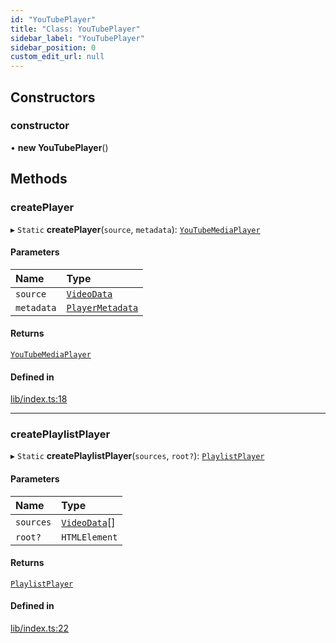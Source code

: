 ```yaml
---
id: "YouTubePlayer"
title: "Class: YouTubePlayer"
sidebar_label: "YouTubePlayer"
sidebar_position: 0
custom_edit_url: null
---
```


## Constructors

### constructor

• **new YouTubePlayer**()

## Methods

### createPlayer

▸ `Static` **createPlayer**(`source`, `metadata`): [`YouTubeMediaPlayer`](YouTubeMediaPlayer.md)

#### Parameters

| Name | Type |
| :------ | :------ |
| `source` | [`VideoData`](../interfaces/VideoData.md) |
| `metadata` | [`PlayerMetadata`](../interfaces/PlayerMetadata.md) |

#### Returns

[`YouTubeMediaPlayer`](YouTubeMediaPlayer.md)

#### Defined in

[lib/index.ts:18](https://github.com/RedstoneWizard08/YouTubePlayer/blob/f74ca40/lib/index.ts#L18)

___

### createPlaylistPlayer

▸ `Static` **createPlaylistPlayer**(`sources`, `root?`): [`PlaylistPlayer`](PlaylistPlayer.md)

#### Parameters

| Name | Type |
| :------ | :------ |
| `sources` | [`VideoData`](../interfaces/VideoData.md)[] |
| `root?` | `HTMLElement` |

#### Returns

[`PlaylistPlayer`](PlaylistPlayer.md)

#### Defined in

[lib/index.ts:22](https://github.com/RedstoneWizard08/YouTubePlayer/blob/f74ca40/lib/index.ts#L22)
